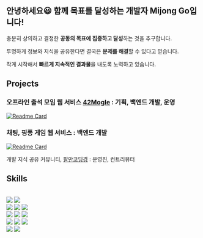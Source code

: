## 안녕하세요😃 함께 목표를 달성하는 개발자 Mijong Go입니다!

충분히 상의하고 결정한 **공동의 목표에 집중하고 달성**하는 것을 추구합니다.

투명하게 정보와 지식을 공유한다면 결국은 **문제를 해결**할 수 있다고 믿습니다.

작게 시작해서 **빠르게 지속적인 결과물**을 내도록 노력하고 있습니다.


## Projects

### 오프라인 출석 모임 웹 서비스 [42Mogle](https://42mogle.com) : 기획, 백엔드 개발, 운영

[![Readme Card](https://github-readme-stats.vercel.app/api/pin/?username=42Mogle&repo=42-mogle-backend&theme=dark)](https://github.com/42Mogle/42-mogle-backend)

### 채팅, 핑퐁 게임 웹 서비스 : 백엔드 개발

[![Readme Card](https://github-readme-stats.vercel.app/api/pin/?username=webPongServ&repo=pongserv&theme=dark)](https://github.com/42Mogle/42-mogle-backend)

개발 지식 공유 커뮤니티, [팔만코딩경](https://80000coding.oopy.io/) : 운영진, 컨트리뷰터 


## Skills
<div align=left> 
  <br>
    <img src="https://img.shields.io/badge/NestJs-E0234E?style=for-the-badge&logo=NestJS&logoColor=white">
    <img src="https://img.shields.io/badge/TypeScript-3178C6?style=for-the-badge&logo=TypeScript&logoColor=white">
  <br>
    <img src="https://img.shields.io/badge/AWS-FF9900?style=for-the-badge&logo=AmazonAWS&logoColor=white"> 
    <img src="https://img.shields.io/badge/EC2-FF9900?style=for-the-badge&logo=AmazonEC2&logoColor=white">
    <img src="https://img.shields.io/badge/Docker-2496ED?style=for-the-badge&logo=Docker&logoColor=white">
  <br>
    <img src="https://img.shields.io/badge/PostgreSQL-316192?style=for-the-badge&logo=postgresql&logoColor=white">
    <img src="https://img.shields.io/badge/MariaDB-003545?style=for-the-badge&logo=MariaDB&logoColor=white">
    <img src="https://img.shields.io/badge/MySQL-4479A1?style=for-the-badge&logo=MySQL&logoColor=white">
  <br>
    <img src="https://img.shields.io/badge/C-A8B9CC?style=for-the-badge&logo=C&logoColor=white">
    <img src="https://img.shields.io/badge/C++-00599C?style=for-the-badge&logo=C++&logoColor=white">
    <img src="https://img.shields.io/badge/PYTHON-3776AB?style=for-the-badge&logo=PYTHON&logoColor=white">
<!--   <br>
    <img src="https://img.shields.io/badge/Go-00ADD8?style=for-the-badge&logo=go&logoColor=white">
    <img src="https://img.shields.io/badge/ROS-22314E?style=for-the-badge&logo=ROS&logoColor=white">
    <img src="https://img.shields.io/badge/rust-%23000000.svg?style=for-the-badge&logo=rust&logoColor=white">
    <img src="https://img.shields.io/badge/Flutter-02569B?style=for-the-badge&logo=flutter&logoColor=white"> -->
  <br>
    <img src="https://img.shields.io/badge/React-20232A?style=for-the-badge&logo=react&logoColor=61DAFB">
    <img src="https://img.shields.io/badge/JavaScript-F7DF1E?style=for-the-badge&logo=JavaScript&logoColor=white">
  <br>
</div>

<br>

<!-- ![https://github-readme-stats.vercel.app/api?username=refigo&show_icons=true&theme=dark](https://github-readme-stats.vercel.app/api?username=refigo&show_icons=true&theme=dark) -->
